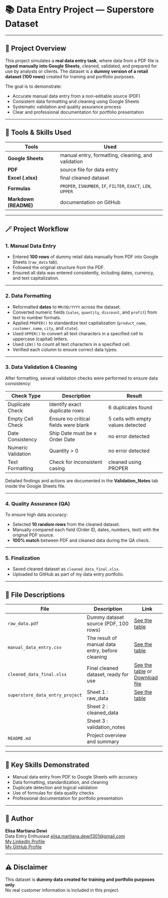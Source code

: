 # 📚 Data Entry Project — Superstore Dataset

---

## 📄 Project Overview
This project simulates a **real data entry task**, where data from a PDF file is **typed manually into Google Sheets**, cleaned, validated, and prepared for use by analysts or clients. The dataset is a **dummy version of a retail dataset (100 rows)** created for training and portfolio purposes.


The goal is to demonstrate:
-  Accurate manual data entry from a non-editable source (PDF)  
-  Consistent data formatting and cleaning using Google Sheets  
-  Systematic validation and quality assurance process  
-  Clear and professional documentation for portfolio presentation

---

## 🧠 Tools & Skills Used
| Tools                 | Used                                                          |
|---------------------- | --------------------------------------------------------------|
| **Google Sheets**     | manual entry, formatting, cleaning, and validation            |  
| **PDF**               | source file for data entry                                    |
| **Excel (.xlsx)**     |final cleaned dataset                                          |
| **Formulas**          | `PROPER`, `ISNUMBER`, `IF`, `FILTER`, `EXACT`, `LEN`, `UPPER` |
| **Markdown (README)** | documentation on GitHub                                       |

---

## 🪄 Project Workflow

### 1. Manual Data Entry
- Entered **100 rows** of dummy retail data manually from PDF into Google Sheets (`raw_data` tab).  
- Followed the original structure from the PDF.
- Ensured all data was entered consistently, including dates, currency, and text capitalization.

---

### 2. Data Formatting
- Reformatted **dates** to `MM/DD/YYYY` across the dataset.  
- Converted numeric fields (`sales`, `quantity`, `discount`, and `profit`) from text to number formats.  
- Applied `PROPER()` to standardize text capitalization (`product_name`, `customer_name`, `city`, and `state`).  
- Used `UPPER()` to convert all text characters in a specified cell to uppercase (capital) letters.
- Used `LEN()` to count all text characters in a specified cell. 
- Verified each column to ensure correct data types.

---

### 3. Data Validation & Cleaning
After formatting, several validation checks were performed to ensure data consistency:

| Check Type            | Description                                   | Result                                         |
|-----------------------|-----------------------------------------------|------------------------------------------------|
| Duplicate Check       | Identify exact duplicate rows                 | 6 duplicates found                             |
| Empty Cell Check      | Ensure no critical fields were blank          | 5 cells with empty values detected             |
| Date Consistency      | Ship Date must be ≥ Order Date                | no error detected                              |
| Numeric Validation    | Quantity > 0                                  | no error detected                              |
| Text Formatting       | Check for inconsistent casing                 | cleaned using PROPER                           |

Detailed findings and actions are documented in the **Validation_Notes** tab inside the Google Sheets file.

---

### 4. Quality Assurance (QA)
To ensure high data accuracy:
- Selected **10 random rows** from the cleaned dataset.  
- Manually compared each field (Order ID, dates, numbers, text) with the original PDF source.  
- **100% match** between PDF and cleaned data during the QA check.

---

### 5. Finalization
- Saved cleaned dataset as `cleaned_data_final.xlsx`.  
- Uploaded to GitHub as part of my data entry portfolio.

---

## 📂 File Descriptions

| File                            | Description                                       | Link |
|---------------------------------|---------------------------------------------------|---------------- |
| `raw_data.pdf`                  | Dummy dataset source (PDF, 100 rows)              | [See the table](https://drive.google.com/file/d/1wLiC-IoMwC90UdaTBnef-A58EaZrZym3/view?usp=sharing) |
| `manual_data_entry.csv`         | The result of manual data entry, before cleaning  | [See the table](data/02_manual_data_entry.csv) | 
| `cleaned_data_final.xlsx`       | Final cleaned dataset, ready for use              | [See the table](https://docs.google.com/spreadsheets/d/13atDfoFfYOcI8OQu4fWFTuT6p3n7v5zo/edit?usp=sharing&ouid=101185424288016451803&rtpof=true&sd=true) or [Download file](data/03_cleaned_data_final.xlsx) |
| `superstore_data_entry_project` | Sheet 1 : raw_data                                | [See the table](https://docs.google.com/spreadsheets/d/10G_UGdhbpiiDNO0kkxiHV3qmrgS8DRpXKDiTo1uFcIQ/edit?usp=sharing) |
|                                 | Sheet 2 : cleaned_data                            | |
|                                 | Sheet 3 : validation_notes                        | |
| `README.md`                     | Project overview and summary                      | |

---

## 📝 Key Skills Demonstrated
-  Manual data entry from PDF to Google Sheets with accuracy  
-  Data formatting, standardization, and cleaning  
-  Duplicate detection and logical validation  
-  Use of formulas for data quality checks  
-  Professional documentation for portfolio presentation

---

## 📌 Author
**Elisa Martiana Dewi**  
Data Entry Enthusiast 
elisa.martiana.dewi1301@gmail.com  
[My LinkedIn Profile](https://www.linkedin.com/in/elisa-martiana-dewi1301/)          
[My GitHub Profile](https://github.com/elisamdw1301)

---

## ⚠️ Disclaimer
This dataset is **dummy data created for training and portfolio purposes only**.  
No real customer information is included in this project.




